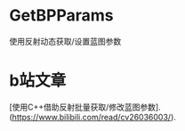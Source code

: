 # GetBPParams
 使用反射动态获取/设置蓝图参数
# b站文章
[使用C++借助反射批量获取/修改蓝图参数].(https://www.bilibili.com/read/cv26036003/).